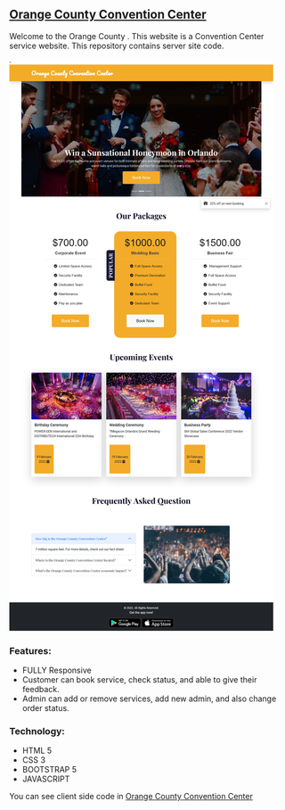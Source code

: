 ## [Orange County Convention Center](https://shaharina.github.io/convention-center-assignment-3/)
 Welcome to the Orange County . This website is a Convention Center service website. This repository contains server site code.
<br/>
<br/>
<img src="https://raw.githubusercontent.com/Shaharina/All-images/main/images/orange-county-Convention-Center.png">

### Features:
- FULLY Responsive 
- Customer can book service, check status, and able to give their feedback.
- Admin can add or remove services, add new admin, and also change order status.

### Technology:
- HTML 5
- CSS 3
- BOOTSTRAP 5
- JAVASCRIPT

You can see client side code in [Orange County Convention Center](https://github.com/Shaharina/convention-center-assignment-3)
